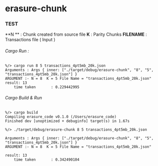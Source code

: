 # erasure-chunk

### TEST


**N **	:	Chunk created from source file
**K**					: Parity Chunks
**FILENAME**	:	Transactions file ( Input )


###### Cargo Run :

```shell
%/> cargo run 8 5 transactions_4pt5mb_20k.json
Arguments : Args { inner: ["./target/debug/erasure-chunk", "8", "5", "transactions_4pt5mb_20k.json"] }
ARGUMENT :- N = 8  K = 5 File Name = "transactions_4pt5mb_20k.json"
result: 13
    time taken       : 0.229442995
```

###### Cargo Build & Run

```shell
%/> cargo build
Compiling erasure_code v0.1.0 (/Users/erasure_code)
Finished dev [unoptimized + debuginfo] target(s) in 1.67s

%/> ./target/debug/erasure-chunk 8 5 transactions_4pt5mb_20k.json

Arguments : Args { inner: ["./target/debug/erasure-chunk", "8", "5", "transactions_4pt5mb_20k.json"] }
ARGUMENT :- N = 8  K = 5 File Name = "transactions_4pt5mb_20k.json"

result: 13
    time taken       : 0.342490104
```


